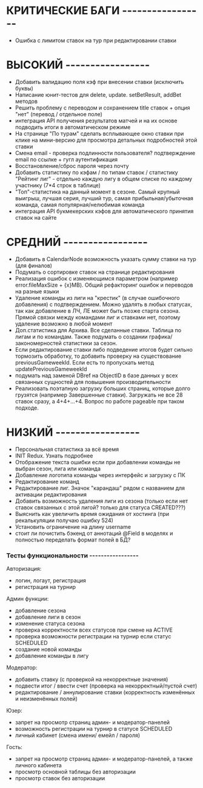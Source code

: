 # КРИТИЧЕСКИЕ БАГИ -----------------

- Ошибка с лимитом ставок на тур при редактировании ставки

# ВЫСОКИЙ -----------------

- Добавить валидацию поля кэф при внесении ставки (исключить буквы)
- Написание юнит-тестов для delete, update. setBetResult, addBet методов
- Решить проблему с переводом и сохранением title ставок + опция "нет" (перевод / отдельное поле)
- интеграция API получения результатов матчей и на их основе подводить итоги в автоматическом режиме
- На странице "По турам" сделать всплывающее окно ставки при клике на мини-версию для просмотра детальных подробностей этой ставки
- Смена email - проверка подлинности пользователя? подтверждение email по ссылке + гугл аутентификация
- Восстановление/сброс пароля через почту
- Добавить статистику по кэфам / по типам ставок / статистику "Рейтинг лиг" - отдельно каждую лигу в общем списке по каждому участнику (7\*4 строк в таблице)
- "Топ"-статистика на данный момент в сезоне. Самый крупный выигрыш, лучшая серия, лучший тур, самая прибыльная/убыточная команда, самая популярная/нелюбимая команда
- интеграция API букмекерских кэфов для автоматического принятия ставок на сайте

# СРЕДНИЙ -----------------

- Добавить в CalendarNode возможность указать сумму ставки на тур (для финалов)
- Подумать о сортировке ставок на странице редактирования
- Реализация ошибок с изменяющимся параметром (например error.fileMaxSize + {x}MB). Общий рефакторинг ошибок и переводов на разные языки
- Удаление команды из лиги на "крестик" (в случае ошибочного добавления) с подтверждением. Можно удалять в любых статусах, так как добавление в ЛЧ, ЛЕ может быть позже старта сезона. Прямой связки между командами лиг и ставками нет, поэтому удаление возможно в любой момент
- Доп.статистика для Архива. Все сделанные ставки. Таблица по лигам и по командам. Также подумать о создании графика/закономерностей статистики за сезон.
- Если редактирование ставки либо подведение итогов будет сильно тормозить обработку, то добавить проверку на существование previousGameweekId. Если есть то пропускать метод updatePreviousGameweekId
- подумать над заменой DBref на ObjectID в базе данных у всех связанных сущностей для повышения производительности
- Реализовать поэтапную загрузку больших страниц, которые долго грузятся (например Завершенные ставки). Загружать не все 28 ставок сразу, а 4+4+...+4. Вопрос по работе pageable при таком подходе.

# НИЗКИЙ -----------------

- Персональная статистика за всё время
- INIT Redux. Узнать подробнее
- Отображение текста ошибки если при добавлении команды не выбран сезон, лига или команда
- Добавление логотипа команды через интерфейс и загрузку с ПК
- Редактирование команд
- Редактирование лиг. Значок "карандаш" рядом с названием для активации редактирования
- Добавить возможность удаления лиги из сезона (только если нет ставок связанных с этой лигой? только для статуса CREATED???)
- Выяснить как увеличить время ожидания от хостинга (при рекалькуляции получаю ошибку 524)
- Установить ограничение на длину username
- стоит ли почистить бэкенд от аннотаций @Field в моделях и полностью переделать формат полей в БД?

### Тесты функциональности -----------------

Авторизация:

- логин, логаут, регистрация
- регистрация на турнир

Админ функции:

- добавление сезона
- добавление лиги в сезон
- изменение статуса сезона
- проверка корректности всех статусов при смене на ACTIVE
- проверка возможности регистрации на турнир если статус SCHEDULED
- создание новой команды
- добавление команды в лигу

Модератор:

- добавить ставку (с проверкой на некорректные значения)
- подвести итог / ввести счет (проверка на некорректный/пустой счет)
- редактирование / аннулирование ставки (корректность изменённых и неизменённых полей)

Юзер:

- запрет на просмотр страниц админ- и модератор-панелей
- возможность регистрации на турнир в статусе SCHEDULED
- личный кабинет (смена имени/ емейл / пароля)

Гость:

- запрет на просмотр страниц админ- и модератор-панелей, а также личного кабинета
- просмотр основной таблицы без авторизации
- просмотр ставок без авторизации
